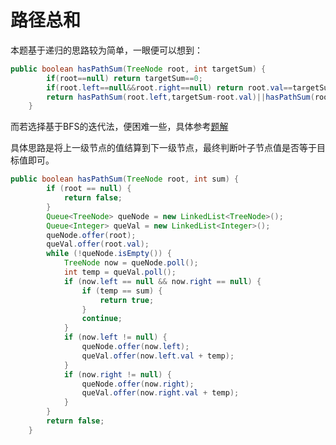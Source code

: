 # 路径总和

本题基于递归的思路较为简单，一眼便可以想到：

```java
public boolean hasPathSum(TreeNode root, int targetSum) {
		if(root==null) return targetSum==0;
		if(root.left==null&&root.right==null) return root.val==targetSum;
		return hasPathSum(root.left,targetSum-root.val)||hasPathSum(root.right,targetSum-root.val);
    }
```

而若选择基于BFS的迭代法，便困难一些，具体参考[题解](https://leetcode-cn.com/problems/path-sum/solution/lu-jing-zong-he-by-leetcode-solution/)

具体思路是将上一级节点的值结算到下一级节点，最终判断叶子节点值是否等于目标值即可。

```java
public boolean hasPathSum(TreeNode root, int sum) {
        if (root == null) {
            return false;
        }
        Queue<TreeNode> queNode = new LinkedList<TreeNode>();
        Queue<Integer> queVal = new LinkedList<Integer>();
        queNode.offer(root);
        queVal.offer(root.val);
        while (!queNode.isEmpty()) {
            TreeNode now = queNode.poll();
            int temp = queVal.poll();
            if (now.left == null && now.right == null) {
                if (temp == sum) {
                    return true;
                }
                continue;
            }
            if (now.left != null) {
                queNode.offer(now.left);
                queVal.offer(now.left.val + temp);
            }
            if (now.right != null) {
                queNode.offer(now.right);
                queVal.offer(now.right.val + temp);
            }
        }
        return false;
    }
```


